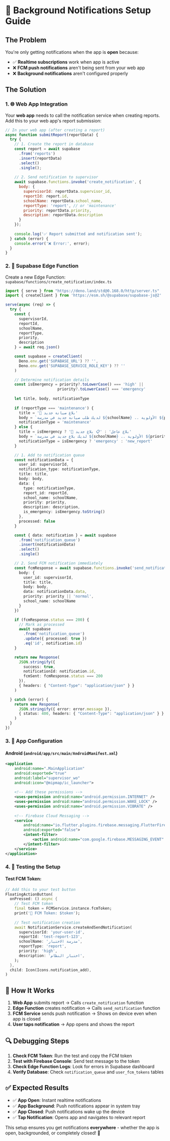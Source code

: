 # 🔔 Background Notifications Setup Guide

## The Problem
You're only getting notifications when the app is **open** because:
- ✅ **Realtime subscriptions** work when app is active
- ❌ **FCM push notifications** aren't being sent from your web app
- ❌ **Background notifications** aren't configured properly

## The Solution

### 1. 🌐 **Web App Integration**

Your **web app** needs to call the notification service when creating reports. Add this to your web app's report submission:

```javascript
// In your web app (after creating a report)
async function submitReport(reportData) {
  try {
    // 1. Create the report in database
    const report = await supabase
      .from('reports')
      .insert(reportData)
      .select()
      .single();
    
    // 2. Send notification to supervisor
    await supabase.functions.invoke('create_notification', {
      body: {
        supervisorId: reportData.supervisor_id,
        reportId: report.id,
        schoolName: reportData.school_name,
        reportType: 'report', // or 'maintenance'
        priority: reportData.priority,
        description: reportData.description
      }
    });
    
    console.log('✅ Report submitted and notification sent');
  } catch (error) {
    console.error('❌ Error:', error);
  }
}
```

### 2. 🔧 **Supabase Edge Function**

Create a new Edge Function: `supabase/functions/create_notification/index.ts`

```typescript
import { serve } from "https://deno.land/std@0.168.0/http/server.ts"
import { createClient } from 'https://esm.sh/@supabase/supabase-js@2'

serve(async (req) => {
  try {
    const { 
      supervisorId, 
      reportId, 
      schoolName, 
      reportType, 
      priority, 
      description 
    } = await req.json()

    const supabase = createClient(
      Deno.env.get('SUPABASE_URL') ?? '',
      Deno.env.get('SUPABASE_SERVICE_ROLE_KEY') ?? ''
    )

    // Determine notification details
    const isEmergency = priority?.toLowerCase() === 'high' || 
                       priority?.toLowerCase() === 'emergency'
    
    let title, body, notificationType
    
    if (reportType === 'maintenance') {
      title = '🔧 بلاغ صيانة جديد'
      body = `لديك طلب صيانة جديد في مدرسة ${schoolName} .. الأولوية ${priority}`
      notificationType = 'maintenance'
    } else {
      title = isEmergency ? '🚨 بلاغ عاجل' : '📋 بلاغ جديد'
      body = `لديك بلاغ جديد في مدرسة ${schoolName} .. الأولوية ${priority}`
      notificationType = isEmergency ? 'emergency' : 'new_report'
    }

    // 1. Add to notification queue
    const notificationData = {
      user_id: supervisorId,
      notification_type: notificationType,
      title: title,
      body: body,
      data: {
        type: notificationType,
        report_id: reportId,
        school_name: schoolName,
        priority: priority,
        description: description,
        is_emergency: isEmergency.toString()
      },
      processed: false
    }

    const { data: notification } = await supabase
      .from('notification_queue')
      .insert(notificationData)
      .select()
      .single()

    // 2. Send FCM notification immediately
    const fcmResponse = await supabase.functions.invoke('send_notification', {
      body: {
        user_id: supervisorId,
        title: title,
        body: body,
        data: notificationData.data,
        priority: priority || 'normal',
        school_name: schoolName
      }
    })

    if (fcmResponse.status === 200) {
      // Mark as processed
      await supabase
        .from('notification_queue')
        .update({ processed: true })
        .eq('id', notification.id)
    }

    return new Response(
      JSON.stringify({ 
        success: true, 
        notificationId: notification.id,
        fcmSent: fcmResponse.status === 200
      }),
      { headers: { "Content-Type": "application/json" } }
    )

  } catch (error) {
    return new Response(
      JSON.stringify({ error: error.message }),
      { status: 400, headers: { "Content-Type": "application/json" } }
    )
  }
})
```

### 3. 📱 **App Configuration**

#### Android (`android/app/src/main/AndroidManifest.xml`)
```xml
<application
    android:name=".MainApplication"
    android:exported="true"
    android:label="supervisor_wo"
    android:icon="@mipmap/ic_launcher">
    
    <!-- Add these permissions -->
    <uses-permission android:name="android.permission.INTERNET" />
    <uses-permission android:name="android.permission.WAKE_LOCK" />
    <uses-permission android:name="android.permission.VIBRATE" />
    
    <!-- Firebase Cloud Messaging -->
    <service
        android:name="io.flutter.plugins.firebase.messaging.FlutterFirebaseMessagingService"
        android:exported="false">
        <intent-filter>
            <action android:name="com.google.firebase.MESSAGING_EVENT" />
        </intent-filter>
    </service>
</application>
```

### 4. 🧪 **Testing the Setup**

#### Test FCM Token:
```dart
// Add this to your test button
FloatingActionButton(
  onPressed: () async {
    // Test FCM token
    final token = FCMService.instance.fcmToken;
    print('🔑 FCM Token: $token');
    
    // Test notification creation
    await NotificationService.createAndSendNotification(
      supervisorId: 'your-user-id',
      reportId: 'test-report-123',
      schoolName: 'مدرسة الاختبار',
      reportType: 'report',
      priority: 'high',
      description: 'اختبار النظام',
    );
  },
  child: Icon(Icons.notification_add),
)
```

## 🎯 **How It Works**

1. **Web App** submits report → Calls `create_notification` function
2. **Edge Function** creates notification → Calls `send_notification` function
3. **FCM Service** sends push notification → Shows on device even when app is closed
4. **User taps notification** → App opens and shows the report

## 🔍 **Debugging Steps**

1. **Check FCM Token**: Run the test and copy the FCM token
2. **Test with Firebase Console**: Send test message to the token
3. **Check Edge Function Logs**: Look for errors in Supabase dashboard
4. **Verify Database**: Check `notification_queue` and `user_fcm_tokens` tables

## ✅ **Expected Results**

- ✅ **App Open**: Instant realtime notifications
- ✅ **App Background**: Push notifications appear in system tray
- ✅ **App Closed**: Push notifications wake up the device
- ✅ **Tap Notification**: Opens app and navigates to relevant report

This setup ensures you get notifications **everywhere** - whether the app is open, backgrounded, or completely closed! 🚀 